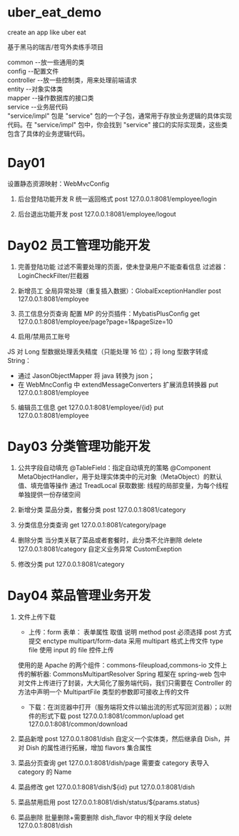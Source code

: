 # uber_eat_demo

create an app like uber eat

基于黑马的瑞吉/苍穹外卖练手项目

common --放一些通用的类  
config --配置文件  
controller --放一些控制类，用来处理前端请求  
entity --对象实体类  
mapper --操作数据库的接口类  
service --业务层代码  
"service/impl" 包是 "service" 包的一个子包，通常用于存放业务逻辑的具体实现代码。在 "service/impl" 包中，你会找到 "service" 接口的实际实现类，这些类包含了具体的业务逻辑代码。

# Day01

设置静态资源映射：WebMvcConfig

1. 后台登陆功能开发
   R 统一返回格式
   post 127.0.0.1:8081/employee/login

2. 后台退出功能开发
   post 127.0.0.1:8081/employee/logout

# Day02 员工管理功能开发

1. 完善登陆功能
   过滤不需要处理的页面，使未登录用户不能查看信息
   过滤器：LoginCheckFilter/拦截器

2. 新增员工
   全局异常处理（重复插入数据）：GlobalExceptionHandler
   post 127.0.0.1:8081/employee

3. 员工信息分页查询
   配置 MP 的分页插件：MybatisPlusConfig
   get 127.0.0.1:8081/employee/page?page=1&pageSize=10

4. 启用/禁用员工账号

JS 对 Long 型数据处理丢失精度（只能处理 16 位）；将 long 型数字转成 String：

- 通过 JasonObjectMapper 将 java 转换为 json；
- 在 WebMncConfig 中 extendMessageConverters 扩展消息转换器
  put 127.0.0.1:8081/employee

5. 编辑员工信息
   get 127.0.0.1:8081/employee/{id}
   put 127.0.0.1:8081/employee

# Day03 分类管理功能开发

1. 公共字段自动填充
   @TableField：指定自动填充的策略
   @Component MetaObjectHandler，用于处理实体类中的元对象（MetaObject）的默认值、填充值等操作
   通过 TreadLocal 获取数据: 线程的局部变量，为每个线程单独提供一份存储空间

2. 新增分类
   菜品分类，套餐分类
   post 127.0.0.1:8081/category

3. 分类信息分类查询
   get 127.0.0.1:8081/category/page

4. 删除分类
   当分类关联了菜品或者套餐时，此分类不允许删除
   delete 127.0.0.1:8081/category
   自定义业务异常 CustomExeption

5. 修改分类
   put 127.0.0.1:8081/category

# Day04 菜品管理业务开发

1. 文件上传下载

   - 上传：form 表单：
     表单属性 取值 说明
     method post 必须选择 post 方式提交
     enctype multipart/form-data 采用 multipart 格式上传文件
     type file 使用 input 的 file 控件上传

   使用的是 Apache 的两个组件：commons-fileupload,commons-io
   文件上传的解析器: CommonsMultipartResolver
   Spring 框架在 spring-web 包中对文件上传进行了封装，大大简化了服务端代码，我们只需要在 Controller 的方法中声明一个 MultipartFile 类型的参数即可接收上传的文件

   - 下载：在浏览器中打开（服务端将文件以输出流的形式写回浏览器）；以附件的形式下载
     post 127.0.0.1:8081/common/upload
     get 127.0.0.1:8081/common/download

2. 菜品新增
   post 127.0.0.1:8081/dish
   自定义一个实体类，然后继承自 Dish，并对 Dish 的属性进行拓展，增加 flavors 集合属性

3. 菜品分页查询
   get 127.0.0.1:8081/dish/page
   需要查 category 表导入 category 的 Name

4. 菜品修改
   get 127.0.0.1:8081/dish/${id}
   put 127.0.0.1:8081/dish

5. 菜品禁用启用
   post 127.0.0.1:8081/dish/status/${params.status}

6. 菜品删除
   批量删除+需要删除 dish_flavor 中的相关字段
   delete 127.0.0.1:8081/dish
